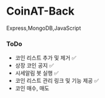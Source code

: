 # CoinAT-Back

Express,MongoDB,JavaScript

### ToDo

- 코인 리스트 추가 및 제거 ✅
- 상장 코인 공지 ✅
- 시세알림 봇 실행 ✅
- 코인 리스트 관리 링크 및 기능 제공 ✅
- 코인 매수, 매도
